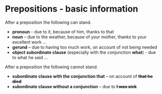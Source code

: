 # Prepositions - basic information

After a preposition the following can stand.

* **pronoun** - due to it, because of him, thanks to that
* **noun**  – due to the weather, because of your mother, thanks to your excellent work ...
* **gerund** – due to having too much work, on account of not being needed
* **object subordinate clause** (especially with the conjunction **what**) - due to what he said ...

After a preposition the following cannot stand.

* **subordinate clause with the conjunction that** – on account of **~~that he died~~**
* **subordinate clause without a conjunction** – due to **~~I was sick~~**
